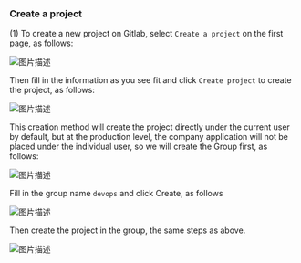 ### Create a project

(1) To create a new project on Gitlab, select `Create a project` on the first page, as follows:

![图片描述](https://doc.shiyanlou.com/courses/10022/2123746/4fc2bee55098752e114554e1a03368ff-0/wm)

Then fill in the information as you see fit and click `Create project` to create the project, as follows:

![图片描述](https://doc.shiyanlou.com/courses/10022/2123746/be7ad7cd7642e10ca3ca8eca20e27610-0/wm)

This creation method will create the project directly under the current user by default, but at the production level, the company application will not be placed under the individual user, so we will create the Group first, as follows:

![图片描述](https://doc.shiyanlou.com/courses/10022/2123746/419976c88bd60ab71481096e0a0b0070-0/wm)

Fill in the group name `devops` and click Create, as follows

![图片描述](https://doc.shiyanlou.com/courses/10022/2123746/c30c69041dc01c101c42147dd5b2e2af-0/wm)

Then create the project in the group, the same steps as above.

![图片描述](https://doc.shiyanlou.com/courses/10022/2123746/bb51ee7b572c4e6cc9b228e73849447d-0/wm)

